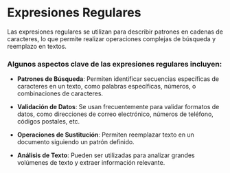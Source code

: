 # Expresiones Regulares
 Las expresiones regulares se utilizan para describir patrones en cadenas de caracteres, lo que permite realizar operaciones complejas de búsqueda y reemplazo en textos. 
### Algunos aspectos clave de las expresiones regulares incluyen:

- **Patrones de Búsqueda**: Permiten identificar secuencias específicas de caracteres en un texto, como palabras específicas, números, o combinaciones de caracteres.

- **Validación de Datos**: Se usan frecuentemente para validar formatos de datos, como direcciones de correo electrónico, números de teléfono, códigos postales, etc.

- **Operaciones de Sustitución**: Permiten reemplazar texto en un documento siguiendo un patrón definido.

- **Análisis de Texto**: Pueden ser utilizadas para analizar grandes volúmenes de texto y extraer información relevante.
